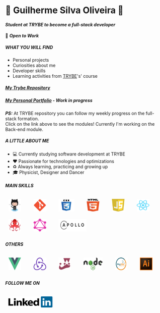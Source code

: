 <!--
### Hi there 👋
**Gui-Alucard/Gui-Alucard** is a ✨ _special_ ✨ repository because its `README.md` (this file) appears on your GitHub profile.

Here are some ideas to get you started:

- 🔭 I’m currently working on ...
- 🌱 I’m currently learning ...
- 👯 I’m looking to collaborate on ...
- 🤔 I’m looking for help with ...
- 💬 Ask me about ...
- 📫 How to reach me: ...
- 😄 Pronouns: ...
- ⚡ Fun fact: ...
-->

# 🌱 Guilherme Silva Oliveira 🌱 
#### *Student at TRYBE to become a full-stack developer*
:dart: ***Open to Work***

##### WHAT YOU WILL FIND

- Personal projects
- Curiosities about me
- Developer skills
- Learning activities from <a href="https://www.betrybe.com/" target="_blank">TRYBE</a>'s' course

##### *[My Trybe Repository](https://github.com/Gui-Alucard/Trybe)*
##### *[My Personal Portfolio](https://gui-alucard.github.io/portifolio/) - Work in progress*

***PS:***  At TRYBE repository you can follow my weekly progress on the full-stack formation.</br> Click on the link above to see the modules! Currently I'm working on the Back-end module.

##### A LITTLE ABOUT ME

- :computer:  Currently studying software development at TRYBE
- :heart:  Passionate for technologies and optimizations
- :recycle:  Always learning, practicing and growing up
- :mortar_board:  Physicist, Designer and Dancer


##### MAIN SKILLS

<div>
<img src="./img/Octocat.png" width="40" height="40" style="margin: 10px" />
&nbsp;&nbsp;&nbsp;
<img src="./img/Git_icon.svg" width="40" height="40" style="margin: 10px" />
&nbsp;&nbsp;&nbsp;
<img src="./img/css3.svg" width="50" height="40" style="margin: 10px" />
&nbsp;&nbsp;&nbsp;
<img src="./img/html-5.svg" width="40" height="40" style="margin: 10px" />
&nbsp;&nbsp;&nbsp;
<img src="./img/javascript-1.svg" width="40" height="40" style="margin: 10px" />
&nbsp;&nbsp;&nbsp;
<img src="./img/react-2.svg" width="40" height="40" style="margin: 10px" />
&nbsp;&nbsp;&nbsp;
<img src="./img/rtl.png" width="40" height="40" style="margin: 10px" />
&nbsp;&nbsp;&nbsp;
<img src="./img/graphql.svg" width="40" height="40" style="margin: 10px" />
&nbsp;&nbsp;&nbsp;
<img src="./img/apollo-graphql-1.svg" width="90" height="40" style="margin: 10px" />
&nbsp;&nbsp;&nbsp;
</div>

##### OTHERS
<div>
<img src="./img/vue-js-1.svg" width="40" height="40" style="margin: 10px" />
&nbsp;&nbsp;&nbsp;
<img src="./img/redux.svg" width="40" height="40" style="margin: 10px" />
&nbsp;&nbsp;&nbsp;
<img src="./img/jest-0.svg" width="40" height="40" style="margin: 10px" />
&nbsp;&nbsp;&nbsp;
<img src="./img/nodejs-1.svg" width="60" height="40" style="margin: 10px" />
&nbsp;&nbsp;&nbsp;
<img src="./img/mysql.png" width="40" height="40" style="margin: 10px" />
&nbsp;&nbsp;&nbsp;
<img src="./img/adobe-illustrator-cc.svg" width="40" height="40" style="margin: 10px"/>
&nbsp;&nbsp;&nbsp;
</div>

##### FOLLOW ME ON

<img href="www.linkedin.com/in/pavolpin/" target="_blank" src="./img/linkedin.svg" width="140" height="35" style="margin: 10px"/>

</br></br>
